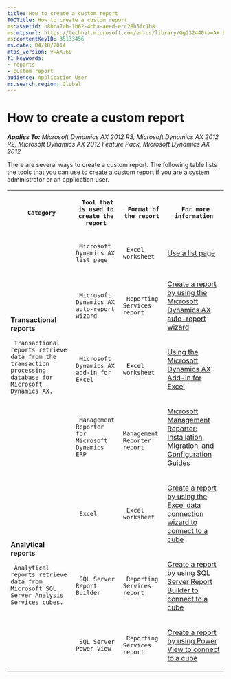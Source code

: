 ```yaml
---
title: How to create a custom report
TOCTitle: How to create a custom report
ms:assetid: b8bca7ab-1b62-4cba-aeed-ecc28b5fc1b8
ms:mtpsurl: https://technet.microsoft.com/en-us/library/Gg232440(v=AX.60)
ms:contentKeyID: 35133456
ms.date: 04/18/2014
mtps_version: v=AX.60
f1_keywords:
- reports
- custom report
audience: Application User
ms.search.region: Global
---
```


# How to create a custom report 


_**Applies To:** Microsoft Dynamics AX 2012 R3, Microsoft Dynamics AX 2012 R2, Microsoft Dynamics AX 2012 Feature Pack, Microsoft Dynamics AX 2012_

There are several ways to create a custom report. The following table lists the tools that you can use to create a custom report if you are a system administrator or an application user.

<table xmlns="http://www.w3.org/1999/xhtml">
  <tr>
    <th> <p>
   
	 Category
  </p> </th>
    <th> <p>
   
	 Tool that is used to create the report
  </p> </th>
    <th> <p>
   
	 Format of the report
  </p> </th>
    <th> <p>
   
	 For more information
  </p> </th>
  </tr>
  <tr>
    <td rowspan="4"> <p> <strong>Transactional reports</strong> </p> <p>
   
	 Transactional reports retrieve data from the transaction processing database for Microsoft Dynamics AX.
  </p> <p></p> <p></p> <p></p> </td>
    <td> <p>
   
	 Microsoft Dynamics AX list page
  </p> </td>
    <td> <p>
   
	 Excel worksheet
  </p> </td>
    <td> <p> <a href="use-a-list-page.md" runat="server" xmlns="http://www.w3.org/1999/xhtml">Use a list page</a> </p> </td>
  </tr>
  <tr>
    <td> <p>
   
	 Microsoft Dynamics AX auto-report wizard
  </p> </td>
    <td> <p>
   
	 Reporting Services report
  </p> </td>
    <td> <p> <a href="create-a-report-by-using-the-microsoft-dynamics-ax-auto-report-wizard.md" runat="server" xmlns="http://www.w3.org/1999/xhtml">Create a report by using the Microsoft Dynamics AX auto-report wizard</a> </p> </td>
  </tr>
  <tr>
    <td> <p>
   
	 Microsoft Dynamics AX add-in for Excel
  </p> </td>
    <td> <p>
   
	 Excel worksheet
  </p> </td>
    <td> <p> <a href="using-the-microsoft-dynamics-ax-add-in-for-excel.md" runat="server" xmlns="http://www.w3.org/1999/xhtml">Using the Microsoft Dynamics AX Add-in for Excel</a> </p> </td>
  </tr>
  <tr>
    <td> <p>
   
	 Management Reporter for Microsoft Dynamics ERP
  </p> </td>
    <td> <p>
   
	 Management Reporter report
  </p> </td>
    <td> <p> <a href="http://www.microsoft.com/download/en/details.aspx?id=5916" runat="server">Microsoft Management Reporter: Installation, Migration, and Configuration Guides</a> </p> </td>
  </tr>
  <tr>
    <td rowspan="3"> <p> <strong>Analytical reports</strong> </p> <p>
   
	 Analytical reports retrieve data from Microsoft SQL Server Analysis Services cubes.
  </p> <p></p> <p></p> </td>
    <td> <p>
   
	 Excel
  </p> </td>
    <td> <p>
   
	 Excel worksheet
  </p> </td>
    <td> <p> <a href="create-a-report-by-using-the-excel-data-connection-wizard-to-connect-to-a-cube.md" runat="server" xmlns="http://www.w3.org/1999/xhtml">Create a report by using the Excel data connection wizard to connect to a cube</a> </p> </td>
  </tr>
  <tr>
    <td> <p>
   
	 SQL Server Report Builder
  </p> </td>
    <td> <p>
   
	 Reporting Services report
  </p> </td>
    <td> <p> <a href="create-a-report-by-using-sql-server-report-builder-to-connect-to-a-cube.md" runat="server" xmlns="http://www.w3.org/1999/xhtml">Create a report by using SQL Server Report Builder to connect to a cube</a> </p> </td>
  </tr>
  <tr>
    <td> <p>
   
	 SQL Server Power View
  </p> </td>
    <td> <p>
   
	 Reporting Services report
  </p> </td>
    <td> <p> <a href="create-a-report-by-using-power-view-to-connect-to-a-cube.md" runat="server" xmlns="http://www.w3.org/1999/xhtml">Create a report by using Power View to connect to a cube</a> </p> </td>
  </tr>
</table>

  


